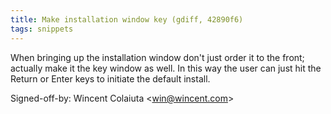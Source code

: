 ```yaml
---
title: Make installation window key (gdiff, 42890f6)
tags: snippets
---
```


When bringing up the installation window don't just order it to the front; actually make it the key window as well. In this way the user can just hit the Return or Enter keys to initiate the default install.

Signed-off-by: Wincent Colaiuta &lt;win@wincent.com&gt;
